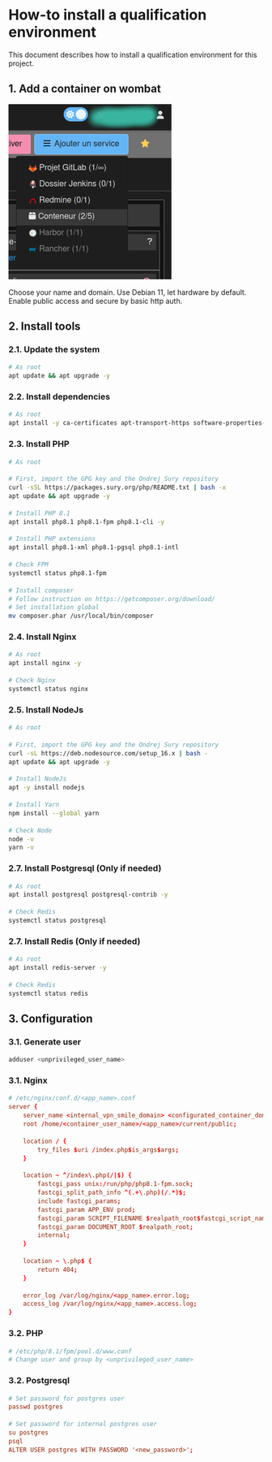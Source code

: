 # How-to install a qualification environment

This document describes how to install a qualification environment for this project.

## 1. Add a container on wombat

![Add container on Wombat](assets/wombat_smile_add_container.png)

Choose your name and domain. Use Debian 11, let hardware by default. Enable public access and secure by basic http auth.

## 2. Install tools

### 2.1. Update the system

```bash
# As root
apt update && apt upgrade -y
```

### 2.2. Install dependencies

```bash
# As root
apt install -y ca-certificates apt-transport-https software-properties-common curl wget lsb-release git rsync make
```

### 2.3. Install PHP

```bash
# As root

# First, import the GPG key and the Ondrej Sury repository
curl -sSL https://packages.sury.org/php/README.txt | bash -x
apt update && apt upgrade -y

# Install PHP 8.1
apt install php8.1 php8.1-fpm php8.1-cli -y

# Install PHP extensions
apt install php8.1-xml php8.1-pgsql php8.1-intl

# Check FPM
systemctl status php8.1-fpm

# Install composer
# Follow instruction on https://getcomposer.org/download/
# Set installation global
mv composer.phar /usr/local/bin/composer
```

### 2.4. Install Nginx

```bash
# As root
apt install nginx -y

# Check Nginx
systemctl status nginx
```

### 2.5. Install NodeJs

```bash
# As root

# First, import the GPG key and the Ondrej Sury repository
curl -sL https://deb.nodesource.com/setup_16.x | bash -
apt update && apt upgrade -y

# Install NodeJs
apt -y install nodejs

# Install Yarn
npm install --global yarn

# Check Node
node -v
yarn -v
```

### 2.7. Install Postgresql (Only if needed)

```bash
# As root
apt install postgresql postgresql-contrib -y

# Check Redis
systemctl status postgresql
```

### 2.7. Install Redis (Only if needed)

```bash
# As root
apt install redis-server -y

# Check Redis
systemctl status redis
```

## 3. Configuration

### 3.1. Generate user

```bash
adduser <unprivileged_user_name>
```

### 3.1. Nginx

```conf
# /etc/nginx/conf.d/<app_name>.conf
server {
    server_name <internal_vpn_smile_domain> <configurated_container_domain>;
    root /home/<container_user_name>/<app_name>/current/public;
    
    location / {
        try_files $uri /index.php$is_args$args;
    }
    
    location ~ ^/index\.php(/|$) {
        fastcgi_pass unix:/run/php/php8.1-fpm.sock;
        fastcgi_split_path_info ^(.+\.php)(/.*)$;
        include fastcgi_params;
        fastcgi_param APP_ENV prod;
        fastcgi_param SCRIPT_FILENAME $realpath_root$fastcgi_script_name;
        fastcgi_param DOCUMENT_ROOT $realpath_root;
        internal;
    }
    
    location ~ \.php$ {
        return 404;
    }
    
    error_log /var/log/nginx/<app_name>.error.log;
    access_log /var/log/nginx/<app_name>.access.log;
}
```

### 3.2. PHP

```conf
# /etc/php/8.1/fpm/pool.d/www.conf
# Change user and group by <unprivileged_user_name>
```

### 3.2. Postgresql

```conf
# Set password for postgres user
passwd postgres

# Set password for internal postgres user
su postgres
psql
ALTER USER postgres WITH PASSWORD '<new_password>';
```
